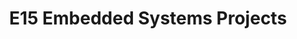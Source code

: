 ---
layout: project_batch
title: E15 Embedded Systems Projects
permalink: /3yp/e15/
has_children: true
parent: Embedded Systems Projects
batch: e15

default_thumb_image: /data/categories/3yp/thumbnail.jpg
description: 3rd year embedded systems project which is a combination of CO321, CO324 and CO325 courses
---